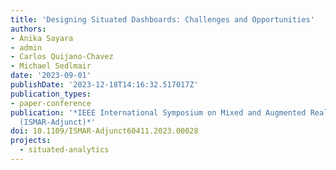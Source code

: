 ```yaml
---
title: 'Designing Situated Dashboards: Challenges and Opportunities'
authors:
- Anika Sayara
- admin
- Carlos Quijano-Chavez
- Michael Sedlmair
date: '2023-09-01'
publishDate: '2023-12-18T14:16:32.517017Z'
publication_types:
- paper-conference
publication: '*IEEE International Symposium on Mixed and Augmented Reality Adjunct
  (ISMAR-Adjunct)*'
doi: 10.1109/ISMAR-Adjunct60411.2023.00028
projects:
  - situated-analytics
---
```

